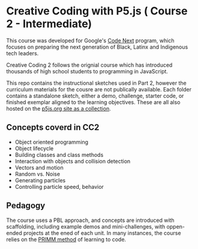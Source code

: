# Creative Coding with P5.js ( Course 2 - Intermediate)

This course was developed for Google's [Code Next](https://codenext.withgoogle.com) program, which focuses on preparing the next generation of Black, Latinx and Indigenous tech leaders.

Creative Coding 2 follows the orignial course which has introduced thousands of high school students to programming in JavaScript. 

This repo contains the instructional sketches used in Part 2, however the curriculum materials for the cousre are not publically available. Each folder contains a standalone sketch, 
either a demo, challenge, starter code, or finished exemplar aligned to the learning objectives. These are all also hosted on the [p5js.org site as a collection](https://editor.p5js.org/codenext/collections/_5wuwyRYG).

## Concepts coverd in CC2
- Object oriented programming
- Object lifecycle
- Building classes and class methods
- Interaction with objects and collision detection
- Vectors and motion
- Random vs. Noise
- Generating particles 
- Controlling particle speed, behavior

## Pedagogy
The course uses a PBL approach, and concepts are introduced with scaffolding, including example demos and mini-challenges, with oppen-ended projects at the ened of each unit. 
In many instances, the course relies on the [PRIMM method](https://computingeducationresearch.org/projects/primm/) of learning to code. 
